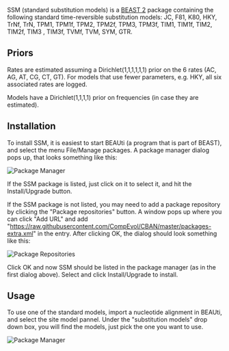 SSM (standard substitution models) is a [BEAST 2](https://beast2.org) package containing 
the following standard time-reversible substitution models:
JC, F81, K80, HKY, TrNf, TrN, TPM1, TPM1f, TPM2, TPM2f, TPM3, TPM3f, TIM1, TIM1f, TIM2, TIM2f, TIM3 , TIM3f, TVMf, TVM, SYM, GTR.

## Priors

Rates are estimated assuming a Dirichlet(1,1,1,1,1,1) prior on the 6 rates (AC, AG, AT, CG, CT, GT).
For models that use fewer parameters, e.g. HKY, all six associated rates are logged.

Models have a Dirichlet(1,1,1,1) prior on frequencies (in case they are estimated).

## Installation

To install SSM, it is easiest to start BEAUti (a program that is part of BEAST), 
and select the menu File/Manage packages. A package manager dialog pops up, that looks something like this:

![Package Manager](https://raw.githubusercontent.com/rbouckaert/substmodels/master/doc/installSSM.png)

If the SSM package is listed, just click on it to select it, and hit the Install/Upgrade button.

If the SSM package is not listed, you may need to add a package repository by clicking the "Package repositories" button. 
A window pops up where you can click "Add URL" and add 
"https://raw.githubusercontent.com/CompEvol/CBAN/master/packages-extra.xml" in the entry. 
After clicking OK, the dialog should look something like this:

![Package Repositories](https://github.com/rbouckaert/obama/raw/master/doc/package_repos.png)

Click OK and now SSM should be listed in the package manager (as in the first dialog above). 
Select and click Install/Upgrade to install.

## Usage

To use one of the standard models, import a nucleotide alignment in BEAUti, and select the site
model pannel. Under the "substitution models" drop down box, you will find the models, just pick
the one you want to use.

![Package Manager](https://raw.githubusercontent.com/rbouckaert/substmodels/master/doc/useSSM.png)



